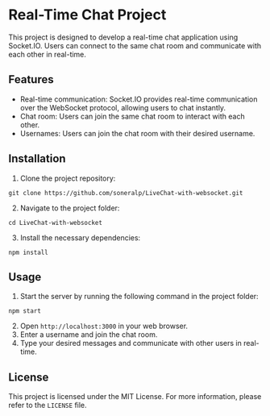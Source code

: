 <h1>Real-Time Chat Project</h1>

<p>This project is designed to develop a real-time chat application using Socket.IO. Users can connect to the same chat room and communicate with each other in real-time.</p>

<h2>Features</h2>

<ul>
  <li>Real-time communication: Socket.IO provides real-time communication over the WebSocket protocol, allowing users to chat instantly.</li>
  <li>Chat room: Users can join the same chat room to interact with each other.</li>
  <li>Usernames: Users can join the chat room with their desired username.</li>
</ul>

<h2>Installation</h2>

<ol>
  <li>Clone the project repository:</li>
</ol>

<pre><code>git clone https://github.com/soneralp/LiveChat-with-websocket.git</code></pre>

<ol start="2">
  <li>Navigate to the project folder:</li>
</ol>

<pre><code>cd LiveChat-with-websocket</code></pre>

<ol start="3">
  <li>Install the necessary dependencies:</li>
</ol>

<pre><code>npm install</code></pre>

<h2>Usage</h2>

<ol>
  <li>Start the server by running the following command in the project folder:</li>
</ol>

<pre><code>npm start</code></pre>

<ol start="2">
  <li>Open <code>http://localhost:3000</code> in your web browser.</li>
  <li>Enter a username and join the chat room.</li>
  <li>Type your desired messages and communicate with other users in real-time.</li>
</ol>

<h2>License</h2>

<p>This project is licensed under the MIT License. For more information, please refer to the <code>LICENSE</code> file.</p>